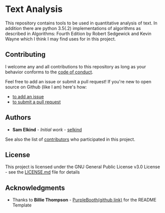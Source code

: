 # Text Analysis

This repository contains tools to be used in quantitative analysis of text. In addition there are python 3.5(.2) implementations of algorithms as described in Algorithms: Fourth Edition by Robert Sedgewick and Kevin Wayne which I think I may find uses for in this project.

<!--
## Getting Started

These instructions will get you a copy of the project up and running on your local machine for development and testing purposes. See deployment for notes on how to deploy the project on a live system.

### Prerequisites

What things you need to install the software and how to install them

```
Give examples
```

### Installing

A step by step series of examples that tell you have to get a development env running

Say what the step will be

```
Give the example
```

And repeat

```
until finished
```

End with an example of getting some data out of the system or using it for a little demo

## Running the tests

Explain how to run the automated tests for this system

### Break down into end to end tests

Explain what these tests test and why

```
Give an example
```

### And coding style tests

Explain what these tests test and why

```
Give an example
```

## Deployment

Add additional notes about how to deploy this on a live system

## Built With

* [Dropwizard](http://www.dropwizard.io/1.0.2/docs/) - The web framework used
* [Maven](https://maven.apache.org/) - Dependency Management
* [ROME](https://rometools.github.io/rome/) - Used to generate RSS Feeds

-->
## Contributing

I welcome any and all contributions to this repository as long as your behavior conforms to the [code of conduct](CODE_OF_CONDUCT.md).

Feel free to add an issue or submit a pull request!
If you're new to open source on Github (like I am) here's how:
* [to add an issue](https://help.github.com/articles/creating-an-issue/)
* [to submit a pull request](https://help.github.com/articles/creating-a-pull-request/)
<!--
## Versioning

We use [SemVer](http://semver.org/) for versioning. For the versions available, see the [tags on this repository](https://github.com/your/project/tags).
-->
## Authors

* **Sam Elkind** - *Initial work* - [selkind](https://github.com/selkind)

See also the list of [contributors](https://github.com/selkind/text_analysis/graphs/contributors) who participated in this project.

## License

This project is licensed under the GNU General Public License v3.0 License - see the [LICENSE.md](LICENSE.md) file for details

## Acknowledgments

* Thanks to **Billie Thompson** - [PurpleBooth(github link)](https://github.com/PurpleBooth) for the README Template

